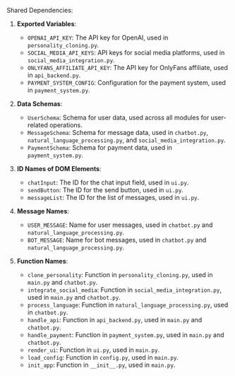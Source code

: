 Shared Dependencies:

1. **Exported Variables**: 
   - `OPENAI_API_KEY`: The API key for OpenAI, used in `personality_cloning.py`.
   - `SOCIAL_MEDIA_API_KEYS`: API keys for social media platforms, used in `social_media_integration.py`.
   - `ONLYFANS_AFFILIATE_API_KEY`: The API key for OnlyFans affiliate, used in `api_backend.py`.
   - `PAYMENT_SYSTEM_CONFIG`: Configuration for the payment system, used in `payment_system.py`.

2. **Data Schemas**: 
   - `UserSchema`: Schema for user data, used across all modules for user-related operations.
   - `MessageSchema`: Schema for message data, used in `chatbot.py`, `natural_language_processing.py`, and `social_media_integration.py`.
   - `PaymentSchema`: Schema for payment data, used in `payment_system.py`.

3. **ID Names of DOM Elements**: 
   - `chatInput`: The ID for the chat input field, used in `ui.py`.
   - `sendButton`: The ID for the send button, used in `ui.py`.
   - `messageList`: The ID for the list of messages, used in `ui.py`.

4. **Message Names**: 
   - `USER_MESSAGE`: Name for user messages, used in `chatbot.py` and `natural_language_processing.py`.
   - `BOT_MESSAGE`: Name for bot messages, used in `chatbot.py` and `natural_language_processing.py`.

5. **Function Names**: 
   - `clone_personality`: Function in `personality_cloning.py`, used in `main.py` and `chatbot.py`.
   - `integrate_social_media`: Function in `social_media_integration.py`, used in `main.py` and `chatbot.py`.
   - `process_language`: Function in `natural_language_processing.py`, used in `chatbot.py`.
   - `handle_api`: Function in `api_backend.py`, used in `main.py` and `chatbot.py`.
   - `handle_payment`: Function in `payment_system.py`, used in `main.py` and `chatbot.py`.
   - `render_ui`: Function in `ui.py`, used in `main.py`.
   - `load_config`: Function in `config.py`, used in `main.py`.
   - `init_app`: Function in `__init__.py`, used in `main.py`.